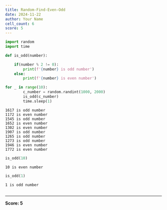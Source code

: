 ```yaml
---
title: Random-Find-Even-Odd
date: 2024-11-22
author: Your Name
cell_count: 6
score: 5
---
```


```python
import random
import time
```


```python
def is_odd(number):

    if(number % 2 != 0):
        print(f'{number} is odd number')
    else:
        print(f'{number} is even number')
```


```python
for _ in range(10):
        c_number = random.randint(1000, 2000)
        is_odd(c_number)
        time.sleep(1)
```

    1617 is odd number
    1172 is even number
    1545 is odd number
    1652 is even number
    1302 is even number
    1907 is odd number
    1265 is odd number
    1273 is odd number
    1946 is even number
    1772 is even number



```python
is_odd(10)
```

    10 is even number



```python
is_odd(1)
```

    1 is odd number



```python

```


---
**Score: 5**
